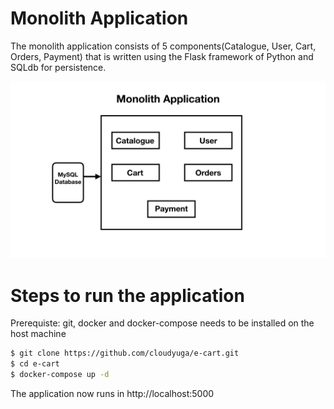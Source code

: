 # Monolith Application

The monolith application consists of 5 components(Catalogue, User, Cart, Orders, Payment) that is written using the Flask framework of Python and SQLdb for persistence.

![](images/monolith.jpeg?raw=true)

# Steps to run the application
Prerequiste: git, docker and docker-compose needs to be installed on the host machine

```sh
$ git clone https://github.com/cloudyuga/e-cart.git
$ cd e-cart
$ docker-compose up -d
```
The application now runs in http://localhost:5000
